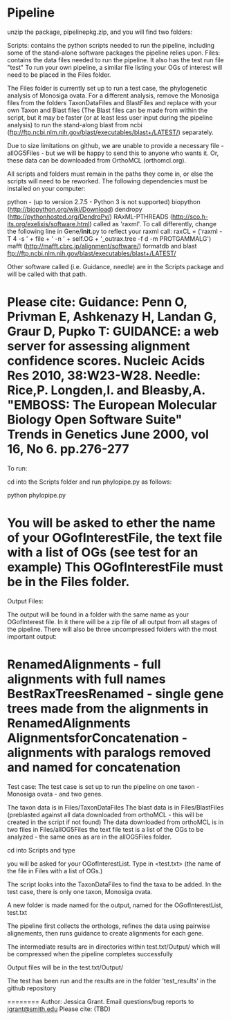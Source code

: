 Pipeline
========
unzip the package, pipelinepkg.zip, and you will find two folders:

Scripts: contains the python scripts needed to run the pipeline, including some of the stand-alone software packages the pipeline relies upon.
Files: contains the data files needed to run the pipeline.  It also has the test run file "test"  To run your own pipeline, a similar file listing your OGs of interest will need to be placed in the Files folder.

The Files folder is currently set up to run a test case, the phylogenetic analysis of Monosiga ovata.  For a different analysis, remove the Monosiga files from the folders TaxonDataFiles and BlastFiles and replace with your own Taxon and Blast files (The Blast files can be made from within the script, but it may be faster (or at least less user input during the pipeline analysis) to run the stand-along blast from ncbi (ftp://ftp.ncbi.nlm.nih.gov/blast/executables/blast+/LATEST/) separately.

Due to size limitations on github, we are unable to provide a necessary file - allOG5Files - but we will be happy to send this to anyone who wants it.  Or, these data can be downloaded from OrthoMCL (orthomcl.org).

All scripts and folders must remain in the paths they come in, or else the scripts will need to be reworked.
The following dependencies must be installed on your computer:

python - (up to version 2.7.5 - Python 3 is not supported)
biopython (http://biopython.org/wiki/Download) 
dendropy (http://pythonhosted.org/DendroPy/)
RAxML-PTHREADS (http://sco.h-its.org/exelixis/software.html) called as 'raxml'.  To call differently, change the following line in Gene/__init__.py to reflect your raxml call:
       raxCL = ('raxml -T 4 -s ' + file + ' -n ' + self.OG + '_outrax.tree -f d -m PROTGAMMALG') 
mafft (http://mafft.cbrc.jp/alignment/software/)
formatdb and blast ftp://ftp.ncbi.nlm.nih.gov/blast/executables/blast+/LATEST/

Other software called (i.e. Guidance, needle) are in the Scripts package and will be called with that path.  

Please cite:
Guidance: Penn O, Privman E, Ashkenazy H, Landan G, Graur D, Pupko T: GUIDANCE: a web server for assessing alignment confidence scores. Nucleic Acids Res 2010, 38:W23-W28.
Needle: Rice,P. Longden,I. and Bleasby,A. "EMBOSS: The European Molecular Biology Open Software Suite" Trends in Genetics June 2000, vol 16, No 6. pp.276-277
========
To run:

cd into the Scripts folder and run phylopipe.py as follows:

python phylopipe.py

You will be asked to ether the name of your OGofInterestFile, the text file with a list of OGs (see test for an example)
This OGofInterestFile must be in the Files folder.
========
Output Files:

The output will be found in a folder with the same name as your OGofInterest file.  In it there will be a zip file of all output from all stages of the pipeline.
There will also be three uncompressed folders with the most important output:

RenamedAlignments - full alignments with full names
BestRaxTreesRenamed - single gene trees made from the alignments in RenamedAlignments
AlignmentsforConcatenation - alignments with paralogs removed and named for concatenation
========
Test case:
The test case is set up to run the pipeline on one taxon - Monosiga ovata - and two genes. 

The taxon data is in Files/TaxonDataFiles
The blast data is in Files/BlastFiles (preblasted against all data downloaded from orthoMCL - this will be created in the script if not found)
The data downloaded from orthoMCL is in two files in Files/allOG5Files
the text file test is a list of the OGs to be analyzed - the same ones as are in the allOG5Files folder.

cd into Scripts and type <python phylopipe.py>

you will be asked for your OGofInterestList.  Type in <test.txt> (the name of the file in Files with a list of OGs.)

The script looks into the TaxonDataFiles to find the taxa to be added.  In the test case, there is only one taxon, Monosiga ovata.

A new folder is made named for the output, named for the OGofInterestList, test.txt

The pipeline first collects the orthologs, refines the data using pairwise alignements, then runs guidance to create alignments for each gene.

The intermediate results are in directories within test.txt/Output/ which will be compressed when the pipeline completes successfully

Output files will be in the test.txt/Output/

The test has been run and the results are in the folder 'test_results' in the github repository
 
========
Author: Jessica Grant.  Email questions/bug reports to jgrant@smith.edu
Please cite: (TBD) 